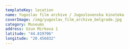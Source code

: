 ```yaml
---
templateKey: location
name: Yugoslav film archive / Jugoslovenska kinoteka
coverImage: /img/yugoslav_film_archive_belgrade.jpg
category: Museums
address: Uzun Mirkova 1
latitude: "44.819706"
longitude: "20.456032"
---
```

